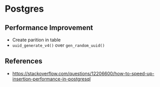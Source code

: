 # Postgres

## Performance Improvement

* Create parition in table
* `uuid_generate_v4()` over `gen_random_uuid()`

## References

* https://stackoverflow.com/questions/12206600/how-to-speed-up-insertion-performance-in-postgresql